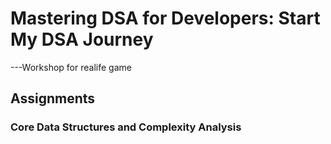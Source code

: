 # Mastering DSA for Developers: Start My DSA Journey
 ---Workshop for realife game
## Assignments 
### Core Data Structures and Complexity Analysis
    